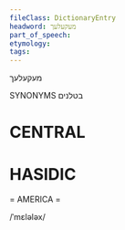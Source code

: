 ```yaml
---
fileClass: DictionaryEntry
headword: מעקעלעך
part_of_speech: 
etymology: 
tags: 
---
```

מעקעלעך

SYNONYMS
בטלנים

CENTRAL
========

HASIDIC
=======
= AMERICA = 

/ˈmɛlələx/ 